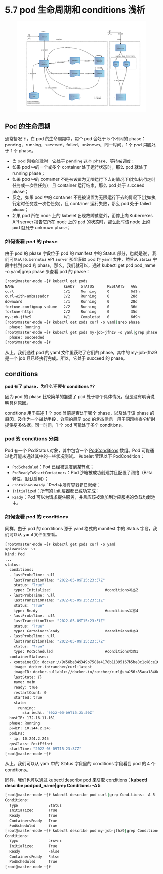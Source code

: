 # 5.7 pod 生命周期和 conditions 浅析

<figure><img src="../../.gitbook/assets/image (47).png" alt="" width="563"><figcaption></figcaption></figure>

## Pod 的生命周期

通常情况下，在 pod 的生命周期中，每个 pod 会处于 5 个不同的 phase：pending，running，succeed，failed，unknown。同一时间，1 个 pod 只能处于 1 个 phase。

* 当 pod 刚被创建时，它处于 pending 这个 phase，等待被调度；
* 如果 pod 中的一个或多个 container 处于运行状态时，那么 pod 就处于 running phase；
* 如果 pod 中的 container 不是被设置为无限运行下去的情况下(比如执行定时任务或一次性任务)，且 container 运行结束，那么 pod 处于 succeed phase；
* 反之，如果 pod 中的 container 不是被设置为无限运行下去的情况下(比如执行定时任务或一次性任务)，且 container 运行失败，那么 pod 处于 failed phase；
* 如果 pod 所在 node 上的 kubelet 出现故障或意外，而停止向 Kubernetes API server 报告它所在 node 上的 pod 的状态时，那么此时该 node 上的 pod 就处于 unknown phase；

### 如何查看 pod 的 phase

由于 pod 的 phase 字段位于 pod 的 manifest 中的 Status 部分，也就是说 ，我们可以从 Kubernetes API server 那里获取 pod 的 yaml 文件，然后从 status 字段中找到 pod 的 phase。那么，我们就可以，通过 kubectl get pod pod\_name -o yaml|grep phase 来查看 pod 的 phase：

```bash
[root@master-node ~]# kubectl get pods
NAME                       READY   STATUS      RESTARTS   AGE
curl                       1/1     Running     0          6d9h
curl-with-ambassador       2/2     Running     0          28d
downward                   1/1     Running     0          28d
fortune-configmap-volume   2/2     Running     0          36d
fortune-https              2/2     Running     0          35d
my-job-jfhz9               0/1     Completed   0          6d9h
[root@master-node ~]# kubectl get pods curl -o yaml|grep phase
  phase: Running
[root@master-node ~]# kubectl get pods my-job-jfhz9 -o yaml|grep phase
  phase: Succeeded
[root@master-node ~]#
```

从上，我们通过 pod 的 yaml 文件里获取了它们的 phase。其中的 my-job-jfhz9 是一个 job 且已经执行完成。所以，它处于 succeed 的 phase。

## conditions

**pod 有了 phase，为什么还要有 conditions ??**&#x20;

因为 pod 的 phase 比较简单的描述了 pod 处于哪个具体情况，但是没有明确说明具体原因。

conditions 用于描述 1 个 pod 当前是否处于哪个 phase，以及处于该 phase 的原因。及作为一个辅助手段，详细的展示 pod 的状态信息，用于问题排查分析时提供更多依据。同一时间，1 个 pod 可能处于多个 conditions。

### pod 的 conditions 分类

Pod 有一个 PodStatus 对象，其中包含一个 [PodConditions](https://kubernetes.io/docs/reference/generated/kubernetes-api/v1.31/#podcondition-v1-core) 数组。Pod 可能通过也可能未通过其中的一些状况测试。 Kubelet 管理以下 PodCondition：

* `PodScheduled`：Pod 已经被调度到某节点；
* `PodReadyToStartContainers`：Pod 沙箱被成功创建并且配置了网络（Beta 特性，[默认](https://kubernetes.io/zh-cn/docs/concepts/workloads/pods/pod-lifecycle/#pod-has-network)启用）；
* `ContainersReady`：Pod 中所有容器都已就绪；
* `Initialized`：所有的 [Init 容器](https://kubernetes.io/zh-cn/docs/concepts/workloads/pods/init-containers/)都已成功完成；
* `Ready`：Pod 可以为请求提供服务，并且应该被添加到对应服务的负载均衡池中。

### 如何查看 pod 的 conditions

同样，由于 pod 的 conditions 源于 yaml 格式的 manifest 中的 Status 字段，我们可以从 yaml 文件里查看。

```bash
[root@master-node ~]# kubectl get pods curl -o yaml
apiVersion: v1
kind: Pod
...
status:
  conditions:
  - lastProbeTime: null
    lastTransitionTime: "2022-05-09T15:23:37Z"
    status: "True"
    type: Initialized                         #conditions状态2
  - lastProbeTime: null
    lastTransitionTime: "2022-05-09T15:23:51Z"
    status: "True"
    type: Ready                               #conditions状态4
  - lastProbeTime: null
    lastTransitionTime: "2022-05-09T15:23:51Z"
    status: "True"
    type: ContainersReady                     #conditions状态3
  - lastProbeTime: null
    lastTransitionTime: "2022-05-09T15:23:37Z"
    status: "True"
    type: PodScheduled                        #conditions状态1
  containerStatuses:
  - containerID: docker://9d56be349349b7581a4178b11895167b5be8c1c68ce1630f440389a1e8257a35
    image: docker.io/rancher/curl:latest
    imageID: docker-pullable://docker.io/rancher/curl@sha256:85aea1846e2e9b921629e9c3adf0c5aa63dbdf13aa84d4dc1b951982bf42d1a4
    lastState: {}
    name: main
    ready: true
    restartCount: 0
    started: true
    state:
      running:
        startedAt: "2022-05-09T15:23:50Z"
  hostIP: 172.16.11.161
  phase: Running
  podIP: 10.244.2.245
  podIPs:
  - ip: 10.244.2.245
  qosClass: BestEffort
  startTime: "2022-05-09T15:23:37Z"
[root@master-node ~]#
```

从上，我们可以从 yaml 中的 Status 字段里的 conditions 字段看到 pod 的 4 个 conditions。

同样，我们也可以通过 kubectl describe pod 来获取 conditions：**kubectl describe pod pod\_name|grep Conditions: -A 5**

```bash
[root@master-node ~]# kubectl describe pod curl|grep Conditions: -A 5
Conditions:
  Type              Status
  Initialized       True
  Ready             True
  ContainersReady   True
  PodScheduled      True
[root@master-node ~]# kubectl describe pod my-job-jfhz9|grep Conditions: -A5
Conditions:
  Type              Status
  Initialized       True
  Ready             False
  ContainersReady   False
  PodScheduled      True
[root@master-node ~]#
```
